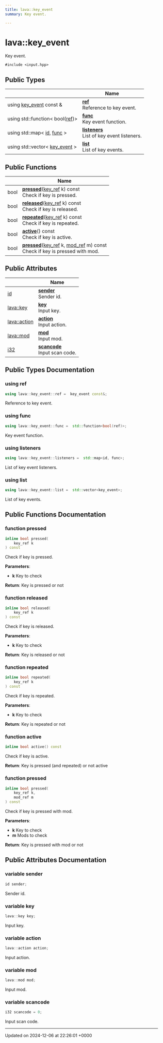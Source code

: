 ```yaml
---
title: lava::key_event
summary: Key event. 

---
```


# lava::key_event



Key event. 


`#include <input.hpp>`

## Public Types

|                | Name           |
| -------------- | -------------- |
| using [key_event](/_doxybook/Classes/structlava_1_1key__event.md) const  & | **[ref](/_doxybook/Classes/structlava_1_1key__event.md#using-ref)** <br>Reference to key event.  |
| using std::function< bool([ref](/_doxybook/Classes/structlava_1_1key__event.md#using-ref))> | **[func](/_doxybook/Classes/structlava_1_1key__event.md#using-func)** <br>Key event function.  |
| using std::map< [id](/_doxybook/Classes/structlava_1_1id.md), [func](/_doxybook/Classes/structlava_1_1key__event.md#using-func) > | **[listeners](/_doxybook/Classes/structlava_1_1key__event.md#using-listeners)** <br>List of key event listeners.  |
| using std::vector< [key_event](/_doxybook/Classes/structlava_1_1key__event.md) > | **[list](/_doxybook/Classes/structlava_1_1key__event.md#using-list)** <br>List of key events.  |

## Public Functions

|                | Name           |
| -------------- | -------------- |
| bool | **[pressed](/_doxybook/Classes/structlava_1_1key__event.md#function-pressed)**([key_ref](/_doxybook/Namespaces/namespacelava.md#using-key-ref) k) const<br>Check if key is pressed.  |
| bool | **[released](/_doxybook/Classes/structlava_1_1key__event.md#function-released)**([key_ref](/_doxybook/Namespaces/namespacelava.md#using-key-ref) k) const<br>Check if key is released.  |
| bool | **[repeated](/_doxybook/Classes/structlava_1_1key__event.md#function-repeated)**([key_ref](/_doxybook/Namespaces/namespacelava.md#using-key-ref) k) const<br>Check if key is repeated.  |
| bool | **[active](/_doxybook/Classes/structlava_1_1key__event.md#function-active)**() const<br>Check if key is active.  |
| bool | **[pressed](/_doxybook/Classes/structlava_1_1key__event.md#function-pressed)**([key_ref](/_doxybook/Namespaces/namespacelava.md#using-key-ref) k, [mod_ref](/_doxybook/Namespaces/namespacelava.md#using-mod-ref) m) const<br>Check if key is pressed with mod.  |

## Public Attributes

|                | Name           |
| -------------- | -------------- |
| [id](/_doxybook/Classes/structlava_1_1id.md) | **[sender](/_doxybook/Classes/structlava_1_1key__event.md#variable-sender)** <br>Sender id.  |
| [lava::key](/_doxybook/Namespaces/namespacelava.md#enum-key) | **[key](/_doxybook/Classes/structlava_1_1key__event.md#variable-key)** <br>Input key.  |
| [lava::action](/_doxybook/Namespaces/namespacelava.md#enum-action) | **[action](/_doxybook/Classes/structlava_1_1key__event.md#variable-action)** <br>Input action.  |
| [lava::mod](/_doxybook/Namespaces/namespacelava.md#enum-mod) | **[mod](/_doxybook/Classes/structlava_1_1key__event.md#variable-mod)** <br>Input mod.  |
| [i32](/_doxybook/Namespaces/namespacelava.md#using-i32) | **[scancode](/_doxybook/Classes/structlava_1_1key__event.md#variable-scancode)** <br>Input scan code.  |

## Public Types Documentation

### using ref

```cpp
using lava::key_event::ref =  key_event const&;
```

Reference to key event. 

### using func

```cpp
using lava::key_event::func =  std::function<bool(ref)>;
```

Key event function. 

### using listeners

```cpp
using lava::key_event::listeners =  std::map<id, func>;
```

List of key event listeners. 

### using list

```cpp
using lava::key_event::list =  std::vector<key_event>;
```

List of key events. 

## Public Functions Documentation

### function pressed

```cpp
inline bool pressed(
    key_ref k
) const
```

Check if key is pressed. 

**Parameters**: 

  * **k** Key to check 


**Return**: Key is pressed or not 

### function released

```cpp
inline bool released(
    key_ref k
) const
```

Check if key is released. 

**Parameters**: 

  * **k** Key to check 


**Return**: Key is released or not 

### function repeated

```cpp
inline bool repeated(
    key_ref k
) const
```

Check if key is repeated. 

**Parameters**: 

  * **k** Key to check 


**Return**: Key is repeated or not 

### function active

```cpp
inline bool active() const
```

Check if key is active. 

**Return**: Key is pressed (and repeated) or not active 

### function pressed

```cpp
inline bool pressed(
    key_ref k,
    mod_ref m
) const
```

Check if key is pressed with mod. 

**Parameters**: 

  * **k** Key to check 
  * **m** Mods to check 


**Return**: Key is pressed with mod or not 

## Public Attributes Documentation

### variable sender

```cpp
id sender;
```

Sender id. 

### variable key

```cpp
lava::key key;
```

Input key. 

### variable action

```cpp
lava::action action;
```

Input action. 

### variable mod

```cpp
lava::mod mod;
```

Input mod. 

### variable scancode

```cpp
i32 scancode = 0;
```

Input scan code. 

-------------------------------

Updated on 2024-12-06 at 22:26:01 +0000